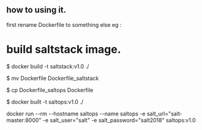## how to using it. 

first rename Dockerfile to something else
eg :
# build saltstack image.
$ docker build -t saltstack:v1.0 ./ 

$ mv Dockerfile Dockerfile_saltstack 

$ cp Dockerfile_saltops Dockerfile

$ docker built -t saltops:v1.0 ./ 

docker run --rm --hostname saltops --name saltops -e salt_url="salt-master:8000" -e salt_user="salt"  -e salt_password="salt2018" saltops:v1.0